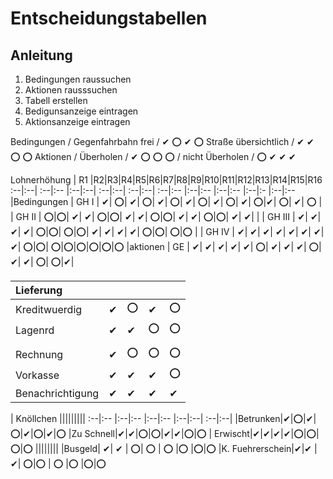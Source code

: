# Entscheidungstabellen

## Anleitung
 1. Bedingungen raussuchen
 2. Aktionen rausssuchen
 3. Tabell erstellen
 4. Bedigunsanzeige eintragen
 5. Aktionsanzeige eintragen

Bedingungen /  Gegenfahrbahn frei / ✔ ⭕ ✔ ⭕
            Straße übersichtlich /  ✔ ✔   ⭕ ⭕
Aktionen /  Überholen           /   ✔  ⭕    ⭕ ⭕
         /  nicht Überholen     /   ⭕ ✔     ✔ ✔

Lohnerhöhung | R1 |R2|R3|R4|R5|R6|R7|R8|R9|R10|R11|R12|R13|R14|R15|R16
:--|:--| :--|:-- |:--|:--| :--|:--| :--|:--| :--|:-- |:--|:-- |:--|:-- |:--|:- |:--|:--
|Bedingungen |  GH I    |   ✔|  ⭕|   ✔|  ⭕|   ✔|  ⭕|   ✔|  ⭕|   ✔|  ⭕|   ✔|  ⭕|✔| ⭕|   ✔|  ⭕
|            |   GH II   |   ⭕|⭕|  ✔| ✔|       ⭕|⭕|  ✔| ✔|       ⭕|⭕|  ✔|  ✔|  ⭕|⭕|  ✔|  ✔|
|            |  GH III  |  ✔|  ✔|      ✔|  ✔|      ⭕|⭕|  ⭕|⭕|  ✔|  ✔|      ✔|  ✔|  ⭕|⭕|  ⭕|⭕
|            |  GH IV  |   ✔|  ✔|      ✔| ✔|       ✔|  ✔|      ✔|   ✔|     ⭕|⭕|  ⭕|⭕|⭕|⭕|⭕|⭕
|aktionen  |    GE    |   ✔|  ✔|        ✔|  ✔|      ✔|  ⭕|   ✔| ✔|       ✔|   ⭕|  ✔|  ✔|  ⭕|  ⭕|✔| 

|Lieferung  ||||| 
:--|:--|:--|:--|:--|
|Kreditwuerdig| ✔ |⭕ |✔| ⭕|
|Lagenrd| ✔ |✔|⭕ |⭕
|||||
|Rechnung| ✔ | ⭕ | ⭕ |⭕
|Vorkasse| ✔ | ✔ |✔ |⭕ 
|Benachrichtigung| ✔ | ✔ |✔ |✔


| Knöllchen |||||||||
:--|:-- |:--|:-- |:--|:-- |:--|:--| :--|:--|
|Betrunken|✔|⭕|✔|⭕|✔|⭕|✔|⭕
|Zu Schnell|✔|✔|⭕|⭕|✔|✔|⭕|⭕ 
| Erwischt|✔|✔|✔|✔|⭕|⭕|⭕|⭕
||||||||
|Busgeld| ✔| ✔ | ⭕| ⭕ | ⭕ |⭕ |⭕|⭕
|K. Fuehrerschein|✔|✔ | ✔| ⭕|⭕ | ⭕ |⭕ |⭕|⭕

